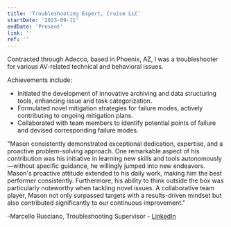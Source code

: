 ```yaml
---
title: 'Troubleshooting Expert, Cruise LLC'
startDate: '2023-09-11'
endDate: 'Present'
link: ''
ref: ''
---
```


Contracted through Adecco, based in Phoenix, AZ, I was a troubleshooter for various AV-related technical and behavioral issues.

Achievements include:

 - Initiated the development of innovative archiving and data structuring tools, enhancing issue and task categorization.
 - Formulated novel mitigation strategies for failure modes, actively contributing to ongoing mitigation plans.
 - Collaborated with team members to identify potential points of failure and devised corresponding failure modes.

"Mason consistently demonstrated exceptional dedication, expertise, and a proactive problem-solving approach. One remarkable aspect of his contribution was his initiative in learning new skills and tools autonomously—without specific guidance, he willingly jumped into new endeavors. Mason's proactive attitude extended to his daily work, making him the best performer consistently. Furthermore, his ability to think outside the box was particularly noteworthy when tackling novel issues. A collaborative team player, Mason not only surpassed targets with a results-driven mindset but also contributed significantly to our continuous improvement."

-Marcello Rusciano, Troubleshooting Supervisor - [LinkedIn](https://www.linkedin.com/in/marcello-rusciano-35786b162/)